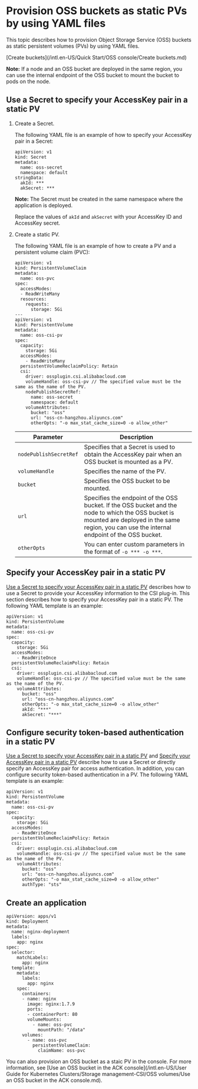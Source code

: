 # Provision OSS buckets as static PVs by using YAML files

This topic describes how to provision Object Storage Service \(OSS\) buckets as static persistent volumes \(PVs\) by using YAML files.

[Create buckets](/intl.en-US/Quick Start/OSS console/Create buckets.md)

**Note:** If a node and an OSS bucket are deployed in the same region, you can use the internal endpoint of the OSS bucket to mount the bucket to pods on the node.

## Use a Secret to specify your AccessKey pair in a static PV

1.  Create a Secret.

    The following YAML file is an example of how to specify your AccessKey pair in a Secret:

    ```
    apiVersion: v1
    kind: Secret
    metadata:
      name: oss-secret
      namespace: default
    stringData:
      akId: ***
      akSecret: ***
    ```

    **Note:** The Secret must be created in the same namespace where the application is deployed.

    Replace the values of `akId` and `akSecret` with your AccessKey ID and AccessKey secret.

2.  Create a static PV.

    The following YAML file is an example of how to create a PV and a persistent volume claim \(PVC\):

    ```
    apiVersion: v1
    kind: PersistentVolumeClaim
    metadata:
      name: oss-pvc
    spec:
      accessModes:
      - ReadWriteMany
      resources:
        requests:
          storage: 5Gi
    ---
    apiVersion: v1
    kind: PersistentVolume
    metadata:
      name: oss-csi-pv
    spec:
      capacity:
        storage: 5Gi
      accessModes:
        - ReadWriteMany
      persistentVolumeReclaimPolicy: Retain
      csi:
        driver: ossplugin.csi.alibabacloud.com
        volumeHandle: oss-csi-pv // The specified value must be the same as the name of the PV.
        nodePublishSecretRef:
          name: oss-secret
          namespace: default
        volumeAttributes:
          bucket: "oss"
          url: "oss-cn-hangzhou.aliyuncs.com"
          otherOpts: "-o max_stat_cache_size=0 -o allow_other"
    ```

    |Parameter|Description|
    |---------|-----------|
    |`nodePublishSecretRef`|Specifies that a Secret is used to obtain the AccessKey pair when an OSS bucket is mounted as a PV.|
    |`volumeHandle`|Specifies the name of the PV.|
    |`bucket`|Specifies the OSS bucket to be mounted.|
    |`url`|Specifies the endpoint of the OSS bucket. If the OSS bucket and the node to which the OSS bucket is mounted are deployed in the same region, you can use the internal endpoint of the OSS bucket.|
    |`otherOpts`|You can enter custom parameters in the format of `-o *** -o ***`.|


## Specify your AccessKey pair in a static PV

[Use a Secret to specify your AccessKey pair in a static PV](#section_obo_kuo_v5v) describes how to use a Secret to provide your AccessKey information to the CSI plug-in. This section describes how to specify your AccessKey pair in a static PV. The following YAML template is an example:

```
apiVersion: v1
kind: PersistentVolume
metadata:
  name: oss-csi-pv
spec:
  capacity:
    storage: 5Gi
  accessModes:
    - ReadWriteOnce
  persistentVolumeReclaimPolicy: Retain
  csi:
    driver: ossplugin.csi.alibabacloud.com
    volumeHandle: oss-csi-pv // The specified value must be the same as the name of the PV.
    volumeAttributes:
      bucket: "oss"
      url: "oss-cn-hangzhou.aliyuncs.com"
      otherOpts: "-o max_stat_cache_size=0 -o allow_other"
      akId: "***"
      akSecret: "***"
```

## Configure security token-based authentication in a static PV

[Use a Secret to specify your AccessKey pair in a static PV](#section_obo_kuo_v5v) and [Specify your AccessKey pair in a static PV](#section_de7_06v_8wy) describe how to use a Secret or directly specify an AccessKey pair for access authentication. In addition, you can configure security token-based authentication in a PV. The following YAML template is an example:

```
apiVersion: v1
kind: PersistentVolume
metadata:
  name: oss-csi-pv
spec:
  capacity:
    storage: 5Gi
  accessModes:
    - ReadWriteOnce
  persistentVolumeReclaimPolicy: Retain
  csi:
    driver: ossplugin.csi.alibabacloud.com
    volumeHandle: oss-csi-pv // The specified value must be the same as the name of the PV.
    volumeAttributes:
      bucket: "oss"
      url: "oss-cn-hangzhou.aliyuncs.com"
      otherOpts: "-o max_stat_cache_size=0 -o allow_other"
      authType: "sts"
```

## Create an application

```
apiVersion: apps/v1
kind: Deployment
metadata:
  name: nginx-deployment
  labels:
    app: nginx
spec:
  selector:
    matchLabels:
      app: nginx
  template:
    metadata:
      labels:
        app: nginx
    spec:
      containers:
      - name: nginx
        image: nginx:1.7.9
        ports:
        - containerPort: 80
        volumeMounts:
          - name: oss-pvc
            mountPath: "/data"
      volumes:
        - name: oss-pvc
          persistentVolumeClaim:
            claimName: oss-pvc
```

You can also provision an OSS bucket as a staic PV in the console. For more information, see [Use an OSS bucket in the ACK console](/intl.en-US/User Guide for Kubernetes Clusters/Storage management-CSI/OSS volumes/Use an OSS bucket in the ACK console.md).

